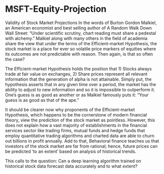 # MSFT-Equity-Projection
Validity of Stock Market Projections
In the words of Burton Gordon Malkiel, an American economist and best selling author of A Random Walk Down Wall Street: “Under scientific scrutiny, chart reading must share a pedestal with alchemy.” Malkiel along with many others in the field of academia share the view that under the terms of the Efficient-market Hypothesis, the stock market is a place for ever so volatile price markers of equities where its outcomes are not predictable with reason. Then again, is that so often the case?

The Efficient-market Hypothesis holds the position that 1) Stocks always trade at fair value on exchanges, 2) Share prices represent all relevant information that the generation of alpha is not attainable. Simply put, the hypothesis asserts that in any given time over a period, the market has the ability to adjust to new information and so it is impossible to outperform it. One’s guess is as good as another or as Malkiel famously puts it: “Your guess is as good as that of the ape.” 

It should be clearer now why proponents of the Efficient-market Hypothesis, which happens to be the cornerstone of modern financial theory, view the prediction of the stock market as pointless. However, this does not explain how a vast majority of establishments in the financial services sector like trading firms, mutual funds and hedge funds that employ quantitative trading algorithms and charted data are able to churn out billions in profit annually. Add to that, Behavioral finance teaches us that investors of the stock market are far from rational; hence, future prices can be predicted ‘to an extent’ based on analysis of historical trends. 

This calls to the question: Can a deep learning algorithm trained on historical stock data forecast data accurately and to what extent? 
